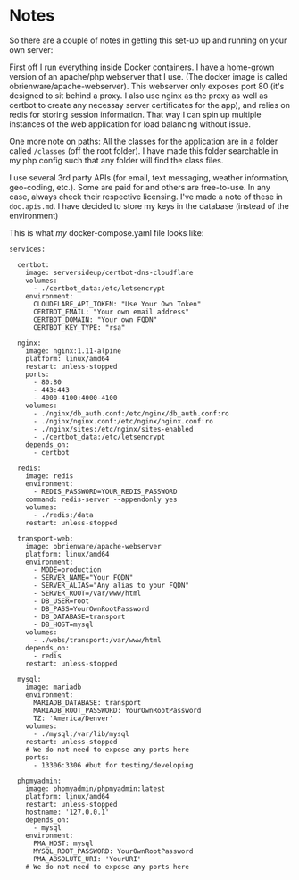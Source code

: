 # Notes

So there are a couple of notes in getting this set-up up and running on your own server:

First off I run everything inside Docker containers. I have a home-grown version of an apache/php webserver that I use. (The docker image is called obrienware/apache-webserver). This webserver only exposes port 80 (it's designed to sit behind a proxy. I also use nginx as the proxy as well as certbot to create any necessay server certificates for the app), and relies on redis for storing session information. That way I can spin up multiple instances of the web application for load balancing without issue.

One more note on paths: All the classes for the application are in a folder called `/classes` (off the root folder). I have made this folder searchable in my php config such that any folder will find the class files.

I use several 3rd party APIs (for email, text messaging, weather information, geo-coding, etc.). Some are paid for and others are free-to-use. In any case, always check their respective licensing. I've made a note of these in `doc.apis.md`. I have decided to store my keys in the database (instead of the environment)

This is what _my_ docker-compose.yaml file looks like:

```
services:

  certbot:
    image: serversideup/certbot-dns-cloudflare
    volumes:
      - ./certbot_data:/etc/letsencrypt
    environment:
      CLOUDFLARE_API_TOKEN: "Use Your Own Token"
      CERTBOT_EMAIL: "Your own email address"
      CERTBOT_DOMAIN: "Your own FQDN"
      CERTBOT_KEY_TYPE: "rsa"
  
  nginx:
    image: nginx:1.11-alpine
    platform: linux/amd64
    restart: unless-stopped
    ports:
      - 80:80
      - 443:443
      - 4000-4100:4000-4100
    volumes:
      - ./nginx/db_auth.conf:/etc/nginx/db_auth.conf:ro
      - ./nginx/nginx.conf:/etc/nginx/nginx.conf:ro
      - ./nginx/sites:/etc/nginx/sites-enabled
      - ./certbot_data:/etc/letsencrypt
    depends_on:
      - certbot

  redis:
    image: redis
    environment:
      - REDIS_PASSWORD=YOUR_REDIS_PASSWORD
    command: redis-server --appendonly yes
    volumes:
      - ./redis:/data
    restart: unless-stopped

  transport-web:
    image: obrienware/apache-webserver
    platform: linux/amd64
    environment:
      - MODE=production
      - SERVER_NAME="Your FQDN"
      - SERVER_ALIAS="Any alias to your FQDN"
      - SERVER_ROOT=/var/www/html
      - DB_USER=root
      - DB_PASS=YourOwnRootPassword
      - DB_DATABASE=transport
      - DB_HOST=mysql
    volumes:
      - ./webs/transport:/var/www/html
    depends_on:
      - redis
    restart: unless-stopped

  mysql:
    image: mariadb
    environment:
      MARIADB_DATABASE: transport
      MARIADB_ROOT_PASSWORD: YourOwnRootPassword
      TZ: 'America/Denver'
    volumes:
      - ./mysql:/var/lib/mysql
    restart: unless-stopped
    # We do not need to expose any ports here
    ports:
      - 13306:3306 #but for testing/developing

  phpmyadmin:
    image: phpmyadmin/phpmyadmin:latest
    platform: linux/amd64
    restart: unless-stopped
    hostname: '127.0.0.1'
    depends_on:
      - mysql
    environment:
      PMA_HOST: mysql
      MYSQL_ROOT_PASSWORD: YourOwnRootPassword
      PMA_ABSOLUTE_URI: 'YourURI'
    # We do not need to expose any ports here
```